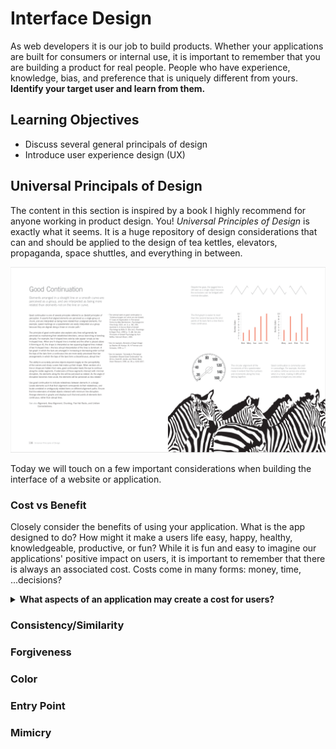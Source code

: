 # Interface Design

As web developers it is our job to build products. Whether your applications are built for consumers or internal use, it is important to remember that you are building a product for real people. People who have experience, knowledge, bias, and preference that is uniquely different from yours. **Identify your target user and learn from them.**

## Learning Objectives

- Discuss several general principals of design
- Introduce user experience design (UX)

## Universal Principals of Design

The content in this section is inspired by a book I highly recommend for anyone working in product design. You! *Universal Principles of Design* is exactly what it seems. It is a huge repository of design considerations that can and should be applied to the design of tea kettles, elevators, propaganda, space shuttles, and everything in between.

![example page of universal principles of design](./page-example.png)

Today we will touch on a few important considerations when building the interface of a website or application.

### Cost vs Benefit

Closely consider the benefits of using your application. What is the app designed to do? How might it make a users life easy, happy, healthy, knowledgeable, productive, or fun? While it is fun and easy to imagine our applications' positive impact on users, it is important to remember that there is always an associated cost. Costs come in many forms: money, time, ...decisions?

<details>
  <summary><strong>What aspects of an application may create a cost for users?</strong></summary>
  </br>
  > **Load Time:**
  > **Onboarding:**
  > **Complexity:**

</details>

### Consistency/Similarity

### Forgiveness

### Color

### Entry Point

### Mimicry
